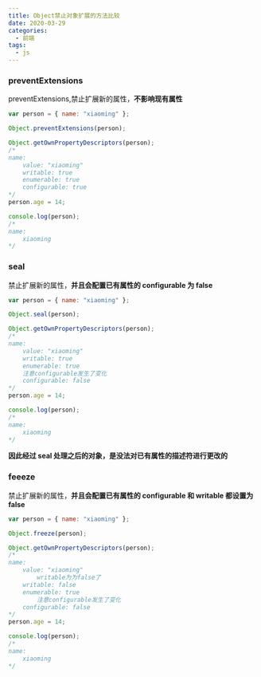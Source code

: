 ```yaml
---
title: Object禁止对象扩展的方法比较
date: 2020-03-29
categories:
  - 前端
tags:
  - js
---
```


### preventExtensions

preventExtensions,禁止扩展新的属性，**不影响现有属性**

```js
var person = { name: "xiaoming" };

Object.preventExtensions(person);

Object.getOwnPropertyDescriptors(person);
/*
name:
    value: "xiaoming"
    writable: true
    enumerable: true
    configurable: true
*/
person.age = 14;

console.log(person);
/*
name: 
    xiaoming
*/
```

<!-- more -->

### seal

禁止扩展新的属性，**并且会配置已有属性的 configurable 为 false**

```js
var person = { name: "xiaoming" };

Object.seal(person);

Object.getOwnPropertyDescriptors(person);
/*
name:
    value: "xiaoming"
    writable: true
    enumerable: true
    注意configurable发生了变化
    configurable: false
*/
person.age = 14;

console.log(person);
/*
name: 
    xiaoming
*/
```

**因此经过 seal 处理之后的对象，是没法对已有属性的描述符进行更改的**

### feeeze

禁止扩展新的属性，**并且会配置已有属性的 configurable 和 writable 都设置为 false**

```js
var person = { name: "xiaoming" };

Object.freeze(person);

Object.getOwnPropertyDescriptors(person);
/*
name:
    value: "xiaoming"
        writable为为false了
    writable: false
    enumerable: true
        注意configurable发生了变化
    configurable: false
*/
person.age = 14;

console.log(person);
/*
name: 
    xiaoming
*/
```
